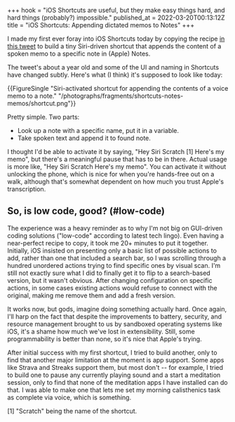 +++
hook = "iOS Shortcuts are useful, but they make easy things hard, and hard things (probably?) impossible."
published_at = 2022-03-20T00:13:12Z
title = "iOS Shortcuts: Appending dictated memos to Notes"
+++

I made my first ever foray into iOS Shortcuts today by copying the recipe [in this tweet](https://twitter.com/craigmod/status/1404083121763405829) to build a tiny Siri-driven shortcut that appends the content of a spoken memo to a specific note in (Apple) Notes.

The tweet's about a year old and some of the UI and naming in Shortcuts have changed subtly. Here's what (I think) it's supposed to look like today:

{{FigureSingle "Siri-activated shortcut for appending the contents of a voice memo to a note." "/photographs/fragments/shortcuts-notes-memos/shortcut.png"}}

Pretty simple. Two parts:

* Look up a note with a specific name, put it in a variable.
* Take spoken text and append it to found note.

I thought I'd be able to activate it by saying, "Hey Siri Scratch [1] Here's my memo", but there's a meaningful pause that has to be in there. Actual usage is more like, "Hey Siri Scratch <wait for Siri to activate shortcut> Here's my memo". You can activate it without unlocking the phone, which is nice for when you're hands-free out on a walk, although that's somewhat dependent on how much you trust Apple's transcription.

## So, is low code, good? (#low-code)

The experience was a heavy reminder as to why I'm not big on GUI-driven coding solutions ("low-code" according to latest tech lingo). Even having a near-perfect recipe to copy, it took me 20+ minutes to put it together. Initially, iOS insisted on presenting only a basic list of possible actions to add, rather than one that included a search bar, so I was scrolling through a hundred unordered actions trying to find specific ones by visual scan. I'm still not exactly sure what I did to finally get it to flip to a search-based version, but it wasn't obvious. After changing configuration on specific actions, in some cases existing actions would refuse to connect with the original, making me remove them and add a fresh version.

It works now, but gods, imagine doing something actually hard. Once again, I'll harp on the fact that despite the improvements to battery, security, and resource management brought to us by sandboxed operating systems like iOS, it's a shame how much we've lost in extensibility. Still, some programmability is better than none, so it's nice that Apple's trying.

After initial success with my first shortcut, I tried to build another, only to find that another major limitation at the moment is app support. Some apps like Strava and Streaks support them, but most don't -- for example, I tried to build one to pause any currently playing sound and a start a meditation session, only to find that none of the meditation apps I have installed can do that. I was able to make one that lets me set my morning calisthenics task as complete via voice, which is something.

[1] "Scratch" being the name of the shortcut.
